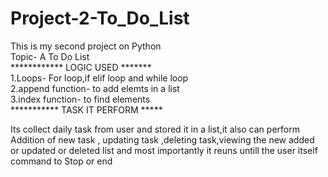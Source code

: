 # Project-2-To_Do_List
This is my second project on Python
<br>
Topic- A To Do List
<br>
************ LOGIC USED *******
<br>
1.Loops- For loop,if elif loop and while loop
<br>
2.append function- to add elemts in a list
<br>
3.index function- to find elements
<br>
*********** TASK IT PERFORM *****
<p>Its collect daily task from user and stored it in a list,it also can perform Addition of new task , updating task ,deleting task,viewing the new added or updated or deleted list and most importantly it reuns untill the user itself command to Stop or end</p>
